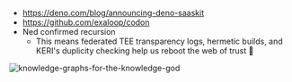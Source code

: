 - https://deno.com/blog/announcing-deno-saaskit
- https://github.com/exaloop/codon
- Ned confirmed recursion
  - This means federated TEE transparency logs, hermetic builds, and KERI's duplicity checking help us reboot the web of trust 💖

![knowledge-graphs-for-the-knowledge-god](https://user-images.githubusercontent.com/5950433/222981558-0b50593a-c83f-4c6c-9aff-1b553403eac7.png)
